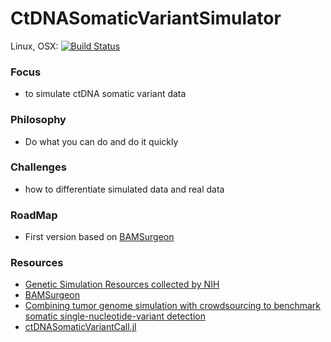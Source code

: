 # CtDNASomaticVariantSimulator

Linux, OSX: [![Build Status](https://travis-ci.org/zhmz90/CtDNASomaticVariantSimulator.jl.svg?branch=master)](https://travis-ci.org/zhmz90/CtDNASomaticVariantSimulator.jl)

### Focus
- to simulate ctDNA somatic variant data

### Philosophy
- Do what you can do and do it quickly

### Challenges
- how to differentiate simulated data and real data

### RoadMap
- First version based on [BAMSurgeon](https://github.com/adamewing/bamsurgeon)

### Resources
- [Genetic Simulation Resources collected by NIH](https://popmodels.cancercontrol.cancer.gov/gsr/packages/)
- [BAMSurgeon](https://github.com/adamewing/bamsurgeon)
- [Combining tumor genome simulation with crowdsourcing to benchmark somatic single-nucleotide-variant detection](http://www.nature.com/nmeth/journal/v12/n7/pdf/nmeth.3407.pdf)
- [ctDNASomaticVariantCall.jl](https://github.com/zhmz90/ctDNASomaticVariantCall.jl)
